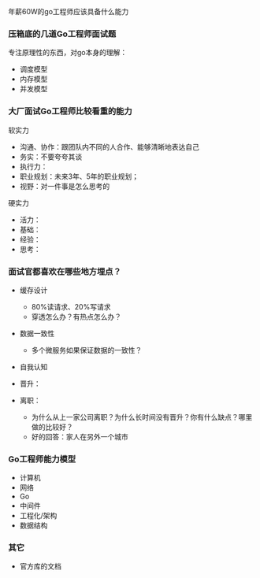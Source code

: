 年薪60W的go工程师应该具备什么能力



### 压箱底的几道Go工程师面试题



专注原理性的东西，对go本身的理解：

- 调度模型
- 内存模型
- 并发模型



### 大厂面试Go工程师比较看重的能力

软实力

- 沟通、协作：跟团队内不同的人合作、能够清晰地表达自己
- 务实：不要夸夸其谈
- 执行力：
- 职业规划：未来3年、5年的职业规划；
- 视野：对一件事是怎么思考的

硬实力

- 活力：
- 基础：
- 经验：
- 思考：

### 面试官都喜欢在哪些地方埋点？

- 缓存设计
  - 80%读请求、20%写请求
  - 穿透怎么办？有热点怎么办？
- 数据一致性
  - 多个微服务如果保证数据的一致性？



- 自我认知
- 晋升：
- 离职：
  - 为什么从上一家公司离职？为什么长时间没有晋升？你有什么缺点？哪里做的比较好？
  - 好的回答：家人在另外一个城市



### Go工程师能力模型

- 计算机
- 网络
- Go
- 中间件
- 工程化/架构
- 数据结构



### 其它

- 官方库的文档



